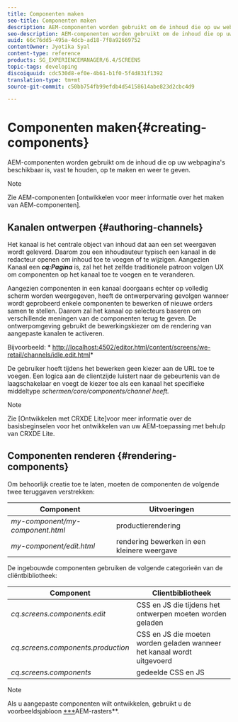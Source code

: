 ```yaml
---
title: Componenten maken
seo-title: Componenten maken
description: AEM-componenten worden gebruikt om de inhoud die op uw webpagina's beschikbaar is, vast te houden, op te maken en weer te geven. Volg deze pagina voor meer informatie over ontwerpkanalen en renderingcomponenten.
seo-description: AEM-componenten worden gebruikt om de inhoud die op uw webpagina's beschikbaar is, vast te houden, op te maken en weer te geven. Volg deze pagina voor meer informatie over ontwerpkanalen en renderingcomponenten.
uuid: 66c76dd5-495a-4dcb-ad18-7f8a92669752
contentOwner: Jyotika Syal
content-type: reference
products: SG_EXPERIENCEMANAGER/6.4/SCREENS
topic-tags: developing
discoiquuid: cdc530d8-ef0e-4b61-b1f0-5f4d831f1392
translation-type: tm+mt
source-git-commit: c50bb754fb99efdb4d54158614abe823d2cbc4d9

---
```



# Componenten maken{#creating-components}

AEM-componenten worden gebruikt om de inhoud die op uw webpagina&#39;s beschikbaar is, vast te houden, op te maken en weer te geven.

>[!NOTE]
>
>Zie AEM-componenten [ontwikkelen voor meer informatie over het maken van AEM-componenten].

## Kanalen ontwerpen {#authoring-channels}

Het kanaal is het centrale object van inhoud dat aan een set weergaven wordt geleverd. Daarom zou een inhoudauteur typisch een kanaal in de redacteur openen om inhoud toe te voegen of te wijzigen. Aangezien Kanaal een ***cq:Pagina*** is, zal het het zelfde traditionele patroon volgen UX om componenten op het kanaal toe te voegen en te veranderen.

Aangezien componenten in een kanaal doorgaans echter op volledig scherm worden weergegeven, heeft de ontwerpervaring gevolgen wanneer wordt geprobeerd enkele componenten te bewerken of nieuwe orders samen te stellen. Daarom zal het kanaal op selecteurs baseren om verschillende meningen van de componenten terug te geven. De ontwerpomgeving gebruikt de bewerkingskiezer om de rendering van aangepaste kanalen te activeren.

Bijvoorbeeld: * [http://localhost:4502/editor.html/content/screens/we-retail/channels/idle.edit.html](http://localhost:4502/editor.html/content/screens/we-retail/channels/idle.edit.html)*

De gebruiker hoeft tijdens het bewerken geen kiezer aan de URL toe te voegen. Een logica aan de clientzijde luistert naar de gebeurtenis van de laagschakelaar en voegt de kiezer toe als een kanaal het specifieke middeltype *schermen/core/components/channel heeft.*

>[!NOTE]
>
>Zie [Ontwikkelen met CRXDE Lite]voor meer informatie over de basisbeginselen voor het ontwikkelen van uw AEM-toepassing met behulp van CRXDE Lite.

## Componenten renderen {#rendering-components}

Om behoorlijk creatie toe te laten, moeten de componenten de volgende twee teruggaven verstrekken:

| **Component** | **Uitvoeringen** |
|---|---|
| *my-component/my-component.html* | productierendering |
| *my-component/edit.html* | rendering bewerken in een kleinere weergave |

De ingebouwde componenten gebruiken de volgende categorieën van de cliëntbibliotheek:

| **Component** | **Clientbibliotheek** |
|---|---|
| *cq.screens.components.edit* | CSS en JS die tijdens het ontwerpen moeten worden geladen |
| *cq.screens.components.production* | CSS en JS die moeten worden geladen wanneer het kanaal wordt uitgevoerd |
| *cq.screens.components* | gedeelde CSS en JS |

>[!NOTE]
>
>Als u aangepaste componenten wilt ontwikkelen, gebruikt u de voorbeeldsjabloon [***](https://github.com/Adobe-Marketing-Cloud/aem-screens-component-template)AEM-rasters**.

